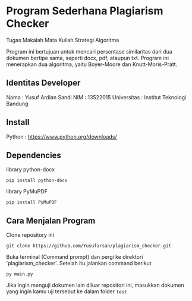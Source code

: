 # Program Sederhana Plagiarism Checker
Tugas Makalah Mata Kuliah Strategi Algoritma

Program ini bertujuan untuk mencari persentase similaritas dari dua dokumen bertipe sama, seperti docx, pdf, ataupun txt. Program ini menerapkan dua algoritma, yaitu Boyer-Moore dan Knutt-Moris-Pratt.

## Identitas Developer
Nama : Yusuf Ardian Sandi
NIM : 13522015
Universitas : Institut Teknologi Bandung

## Install
Python : https://www.python.org/downloads/

## Dependencies
library python-docx
```
pip install python-docx
```

library PyMuPDF
```
pip install PyMuPDF
```

## Cara Menjalan Program
Clone repository ini

```
git clone https://github.com/Yusufarsan/plagiarism_checker.git
```

Buka terminal (Command prompt) dan pergi ke direktori 'plagiarism_checker'. Setelah itu jalankan command berikut
```
py main.py
```

Jika ingin menguji dokumen lain diluar repositori ini, masukkan dokumen yang ingin kamu uji tersebut ke dalam folder `test`
